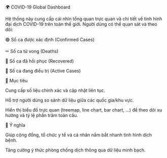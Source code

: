 🌍 COVID-19 Global Dashboard

Hệ thống này cung cấp cái nhìn tổng quan trực quan và chi tiết về tình hình đại dịch COVID-19 trên toàn thế giới.
Người dùng có thể quan sát và theo dõi:

🟢 Số ca được xác định (Confirmed Cases)

⚰️ Số ca tử vong (Deaths)

💪 Số ca đã hồi phục (Recovered)

🏥 Số ca đang điều trị (Active Cases)

🔎 Mục tiêu

Cung cấp số liệu chính xác và cập nhật liên tục.

Hỗ trợ người dùng so sánh dữ liệu giữa các quốc gia/khu vực.

Hiển thị biểu đồ trực quan (treemap, line chart, bar chart, …) để theo dõi xu hướng và tỷ lệ phần trăm toàn cầu.

🚀 Ý nghĩa

Giúp cộng đồng, tổ chức y tế và cá nhân nắm bắt nhanh tình hình dịch bệnh.

Tăng cường ý thức phòng chống dịch thông qua dữ liệu minh bạch.
